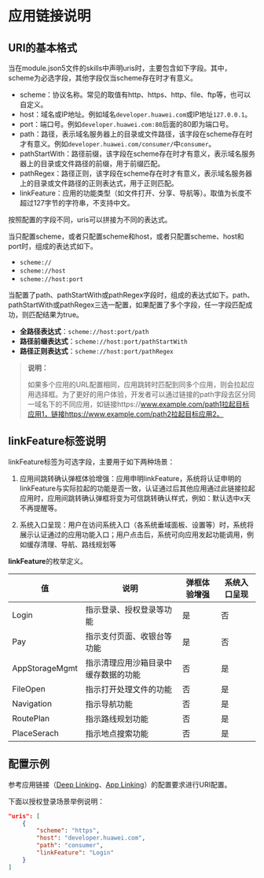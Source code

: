 # 应用链接说明

## URI的基本格式

当在module.json5文件的skills中声明uris时，主要包含如下字段。其中，scheme为必选字段，其他字段仅当scheme存在时才有意义。

- scheme：协议名称。常见的取值有http、https、http、file、ftp等，也可以自定义。
- host：域名或IP地址。例如域名`developer.huawei.com`或IP地址`127.0.0.1`。
- port：端口号。例如`developer.huawei.com:80`后面的80即为端口号。
- path：路径，表示域名服务器上的目录或文件路径，该字段在scheme存在时才有意义。例如`developer.huawei.com/consumer/`中`consumer`。
- pathStartWith：路径前缀，该字段在scheme存在时才有意义，表示域名服务器上的目录或文件路径的前缀，用于前缀匹配。
- pathRegex：路径正则，该字段在scheme存在时才有意义，表示域名服务器上的目录或文件路径的正则表达式，用于正则匹配。
- linkFeature：应用的功能类型（如文件打开、分享、导航等）。取值为长度不超过127字节的字符串，不支持中文。

按照配置的字段不同，uris可以拼接为不同的表达式。

当只配置scheme，或者只配置scheme和host，或者只配置scheme、host和port时，组成的表达式如下。

- `scheme://`
- `scheme://host`
- `scheme://host:port`    

当配置了path、pathStartWith或pathRegex字段时，组成的表达式如下。path、pathStartWith或pathRegex三选一配置，如果配置了多个字段，任一字段匹配成功，则匹配结果为true。

- **全路径表达式**：`scheme://host:port/path`
- **路径前缀表达式**：`scheme://host:port/pathStartWith`
- **路径正则表达式**：`scheme://host:port/pathRegex`

> **说明：**
> 
> 如果多个应用的URL配置相同，应用跳转时匹配到同多个应用，则会拉起应用选择框。为了更好的用户体验，开发者可以通过链接的path字段去区分同一域名下的不同应用，如链接https://www.example.com/path1拉起目标应用1，链接https://www.example.com/path2拉起目标应用2。

## linkFeature标签说明

linkFeature标签为可选字段，主要用于如下两种场景：

1. 应用间跳转确认弹框体验增强：应用申明linkFeature，系统将认证申明的linkFeature与实际拉起的功能是否一致，认证通过后其他应用通过此链接拉起应用时，应用间跳转确认弹框将变为可信跳转确认样式，例如：默认选中x天不再提醒等。

2. 系统入口呈现：用户在访问系统入口（各系统垂域面板、设置等）时，系统将展示认证通过的应用功能入口；用户点击后，系统可向应用发起功能调用，例如缓存清理、导航、路线规划等

**linkFeature**的枚举定义。

|值|说明|弹框体验增强|系统入口呈现|
|---|---|---|---|
|Login|指示登录、授权登录等功能|是|否|
|Pay|指示支付页面、收银台等功能|是|否|
|AppStorageMgmt|指示清理应用沙箱目录中缓存数据的功能|否|是|
|FileOpen|指示打开处理文件的功能|否|是|
|Navigation|指示导航功能|否|是|
|RoutePlan|指示路线规划功能|否|是|
|PlaceSerach|指示地点搜索功能|否|是|

## 配置示例

参考应用链接（[Deep Linking](deep-linking-startup.md)、[App Linking](app-linking-startup.md)）的配置要求进行URI配置。

下面以授权登录场景举例说明：

```json
"uris": [
    {
        "scheme": "https",
        "host": "developer.huawei.com",
        "path": "consumer",
        "linkFeature": "Login"  
    }
]
```
